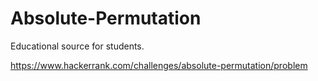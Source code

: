 # Absolute-Permutation
Educational source for students.

https://www.hackerrank.com/challenges/absolute-permutation/problem
